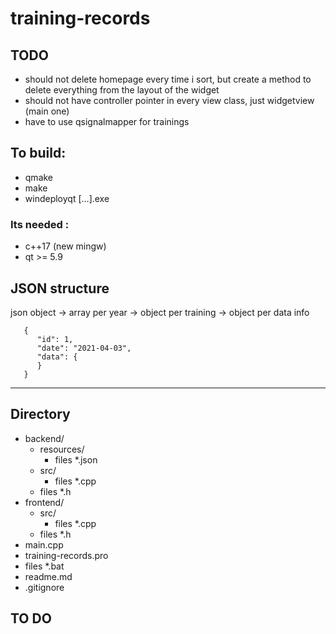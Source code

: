 # training-records
## TODO
- should not delete homepage every time i sort, but create a method to delete everything from the layout of the widget
- should not have controller pointer in every view class, just widgetview (main one)
- have to use qsignalmapper for trainings
## To build:
- qmake
- make
- windeployqt [...].exe

### Its needed :
- c++17 (new mingw)
- qt >= 5.9

## JSON structure
json object -> array per year -> object per training -> object per data info

       {
          "id": 1,
          "date": "2021-04-03",
          "data": {
          }
       }


--------------

## Directory
- backend/
    - resources/   
        - files *.json  
    - src/  
        - files *.cpp  
    - files *.h  
- frontend/  
    - src/  
        - files *.cpp  
    - files *.h  
- main.cpp  
- training-records.pro  
- files *.bat
- readme.md
- .gitignore

## TO DO
